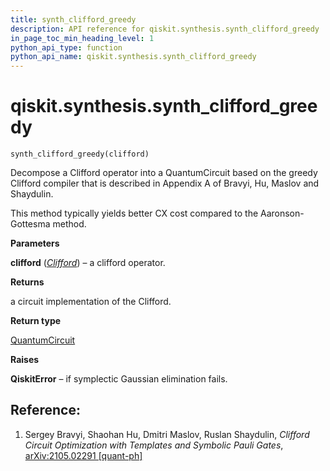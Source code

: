 ```yaml
---
title: synth_clifford_greedy
description: API reference for qiskit.synthesis.synth_clifford_greedy
in_page_toc_min_heading_level: 1
python_api_type: function
python_api_name: qiskit.synthesis.synth_clifford_greedy
---
```


<span id="qiskit-synthesis-synth-clifford-greedy" />

# qiskit.synthesis.synth\_clifford\_greedy

<span id="qiskit.synthesis.synth_clifford_greedy" />

`synth_clifford_greedy(clifford)`

Decompose a Clifford operator into a QuantumCircuit based on the greedy Clifford compiler that is described in Appendix A of Bravyi, Hu, Maslov and Shaydulin.

This method typically yields better CX cost compared to the Aaronson-Gottesma method.

**Parameters**

**clifford** ([*Clifford*](qiskit.quantum_info.Clifford "qiskit.quantum_info.Clifford")) – a clifford operator.

**Returns**

a circuit implementation of the Clifford.

**Return type**

[QuantumCircuit](qiskit.circuit.QuantumCircuit "qiskit.circuit.QuantumCircuit")

**Raises**

**QiskitError** – if symplectic Gaussian elimination fails.

## Reference:

1.  Sergey Bravyi, Shaohan Hu, Dmitri Maslov, Ruslan Shaydulin, *Clifford Circuit Optimization with Templates and Symbolic Pauli Gates*, [arXiv:2105.02291 \[quant-ph\]](https://arxiv.org/abs/2105.02291)


